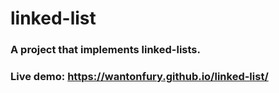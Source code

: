# linked-list

### A project that implements linked-lists.

### Live demo: https://wantonfury.github.io/linked-list/